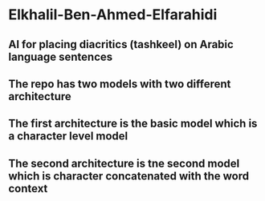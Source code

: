 # Elkhalil-Ben-Ahmed-Elfarahidi
## AI for placing diacritics (tashkeel) on Arabic language sentences
## The repo has two models with two different architecture
## The first architecture is the basic model which is a character level model
## The second architecture is tne second model which is character concatenated with the word context
